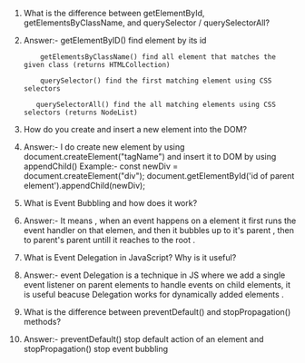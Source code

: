 1.  What is the difference between getElementById, getElementsByClassName, and querySelector / querySelectorAll?

1.  Answer:- getElementByID() find element by its id

            getElementsByClassName() find all element that matches the given class (returns HTMLCollection)

            querySelector() find the first matching element using CSS selectors

           querySelectorAll() find the all matching elements using CSS selectors (returns NodeList)


2.  How do you create and insert a new element into the DOM?

2.  Answer:- I do create new element by using document.createElement("tagName") and insert it to DOM by using appendChild()
            Example:- const newDiv = document.createElement("div");
            document.getElementById('id of parent element').appendChild(newDiv);



3.  What is Event Bubbling and how does it work?

3.  Answer:- It means , when an event happens on a element it first runs the event handler on that elemen, and then it bubbles up to it's parent , then to parent's parent untill it reaches to the root .


4.  What is Event Delegation in JavaScript? Why is it useful?

4.  Answer:- event Delegation is a technique in JS where we add a single event listener on parent elements to handle events on child elements, it is useful beacuse Delegation works for dynamically added elements .

5.  What is the difference between preventDefault() and stopPropagation() methods?

5.  Answer:- preventDefault() stop default action of an element and stopPropagation() stop event bubbling
